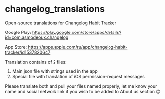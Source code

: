 # changelog_translations
Open-source translations for Changelog Habit Tracker

Google Play: https://play.google.com/store/apps/details?id=com.asmodeoux.changelog

App Store: https://apps.apple.com/ru/app/changelog-habit-tracker/id1537820647

Translation contains of 2 files:
1) Main json file with strings used in the app
2) Special file with translation of iOS permission-request messages

Please translate both and pull your files named properly, let me know your name and social network link if you wish to be added to About us section 🙃
